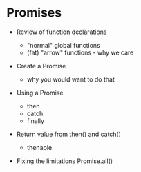 # Promises

* Review of function declarations	
	* "normal" global functions
	* (fat) "arrow" functions - why we care

* Create a Promise
	* why you would want to do that

* Using a Promise
	* then
	* catch
	* finally

* Return value from then() and catch()
	* thenable

* Fixing the limitations Promise.all() 





